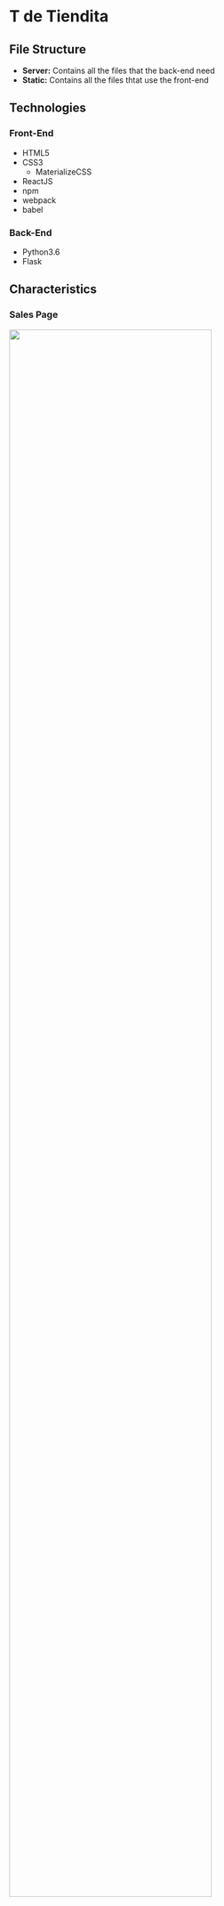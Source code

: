 # T de Tiendita

## File Structure

* **Server:** Contains all the files that the back-end need
* **Static:** Contains all the files thtat use the front-end

## Technologies
### **Front-End**
* HTML5
* CSS3
    * MaterializeCSS 
* ReactJS
* npm
* webpack
* babel

### **Back-End**
* Python3.6
* Flask



## Characteristics

### Sales Page

<img src="Graphics/SalesPage1.png" width="85%">


- Autofocus in codebar
- If you put `$` then it will be render as a price or for example or 
`$10` means $10 of an item or like $10 of eggs and `10` is 10 items
- You can navigate through a sale with buttons or hot keys
- Is responsive, even on Mobile
- You can delete an item
- You have a ton of Hot Keys:
	- MoveFocusToRight: with `shift+right` or `alt+right` or `ctrl+right`
	- MoveFocusToLeft: with `shift+left` or `alt+left` or `ctrl+left`
    - SendProduct: with `enter`
    - MoveToRight: with `shift+right` or `alt+right` or `ctrl+right`
    - MoveToLeft: with `shift+left` or  `alt+left` or  `ctrl+left`
    - SetFocusToQuantity: with `f1` or `alt+1` or `shift+1`
    - SetFocusToBarCode:  with `f2` or `alt+2` or `shift+2`
    - SetFocusToSearch:   with `f3` or `alt+3` or `shift+3`
    - To close Dialogs use `esc`



<img src="Graphics/Showcase1.png" width="85%">
<img src="Graphics/Showcase2.png" width="85%">
<img src="Graphics/Showcase3.png" width="85%">
<img src="Graphics/Showcase4.png" width="85%">
<img src="Graphics/Showcase5.png" width="85%">
<img src="Graphics/Showcase6.png" width="85%">
